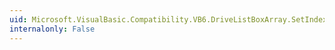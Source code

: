 ```yaml
---
uid: Microsoft.VisualBasic.Compatibility.VB6.DriveListBoxArray.SetIndex(Microsoft.VisualBasic.Compatibility.VB6.DriveListBox,System.Int16)
internalonly: False
---
```

